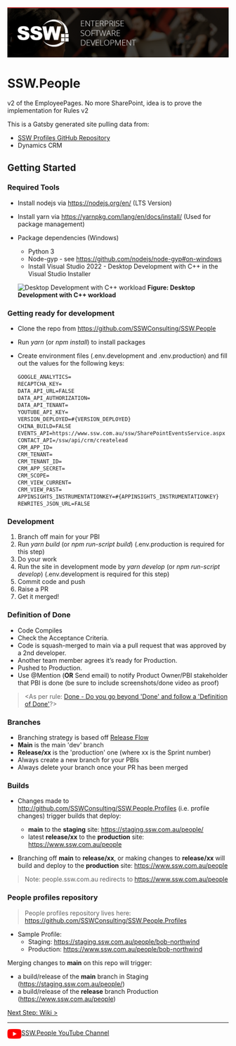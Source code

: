 <img src="https://github.com/SSWConsulting/SSW.People/raw/main/_wiki/images/ssw-banner.png">

# SSW.People

v2 of the EmployeePages. No more SharePoint, idea is to prove the implementation for Rules v2

This is a Gatsby generated site pulling data from:

- [SSW Profiles GitHub Repository](https://github.com/SSWConsulting/SSW.People.Profiles)
- Dynamics CRM

## Getting Started

### Required Tools

- Install nodejs via <https://nodejs.org/en/> (LTS Version)
- Install yarn via <https://yarnpkg.com/lang/en/docs/install/> (Used for package management)
- Package dependencies (Windows)
  - Python 3
  - Node-gyp - see https://github.com/nodejs/node-gyp#on-windows
  - Install Visual Studio 2022 - Desktop Development with C++ in the Visual Studio Installer
  
  ![Desktop Development with C++ workload](https://user-images.githubusercontent.com/38869720/183000582-463e2fb8-7c8f-4636-81fb-5bdb95758d78.png)
  **Figure: Desktop Development with C++ workload**



### Getting ready for development

- Clone the repo from <https://github.com/SSWConsulting/SSW.People>
- Run *yarn* (or *npm install*) to install packages
- Create environment files (.env.development and .env.production) and fill out the values for the following keys:
  
  ``` env
  GOOGLE_ANALYTICS=
  RECAPTCHA_KEY=
  DATA_API_URL=FALSE
  DATA_API_AUTHORIZATION=
  DATA_API_TENANT=
  YOUTUBE_API_KEY=
  VERSION_DEPLOYED=#{VERSION_DEPLOYED}
  CHINA_BUILD=FALSE
  EVENTS_API=https://www.ssw.com.au/ssw/SharePointEventsService.aspx
  CONTACT_API=/ssw/api/crm/createlead
  CRM_APP_ID=
  CRM_TENANT=
  CRM_TENANT_ID=
  CRM_APP_SECRET=
  CRM_SCOPE=
  CRM_VIEW_CURRENT=
  CRM_VIEW_PAST=
  APPINSIGHTS_INSTRUMENTATIONKEY=#{APPINSIGHTS_INSTRUMENTATIONKEY}
  REWRITES_JSON_URL=FALSE
  ```

### Development

1. Branch off main for your PBI
2. Run *yarn build* (or *npm run-script build*) (.env.production is required for this step)
3. Do your work
4. Run the site in development mode by *yarn develop* (or *npm run-script develop*) (.env.development is required for this step)
5. Commit code and push
6. Raise a PR
7. Get it merged!

### Definition of Done

- Code Compiles
- Check the Acceptance Criteria.
- Code is squash-merged to main via a pull request that was approved by a 2nd developer.
- Another team member agrees it’s ready for Production.
- Pushed to Production.
- Use @Mention (**OR** Send email) to notify Product Owner/PBI stakeholder that PBI is done (be sure to include screenshots/done video as proof) 

> <As per rule: [Done - Do you go beyond 'Done' and follow a 'Definition of Done'](https://rules.ssw.com.au/done-do-you-go-beyond-done-and-follow-a-definition-of-done)?>

### Branches

- Branching strategy is based off [Release Flow](https://docs.microsoft.com/en-us/azure/devops/learn/devops-at-microsoft/release-flow)
- **Main** is the main 'dev' branch
- **Release/xx** is the 'production' one (where xx is the Sprint number)
- Always create a new branch for your PBIs
- Always delete your branch once your PR has been merged

### Builds

- Changes made to http://github.com/SSWConsulting/SSW.People.Profiles (i.e. profile changes) trigger builds that deploy:
  - **main** to the **staging** site: <https://staging.ssw.com.au/people/>
  - latest **release/xx** to the **production** site: <https://www.ssw.com.au/people>
  
- Branching off **main** to **release/xx**, or making changes to **release/xx** will build and deploy to the **production** site: <https://www.ssw.com.au/people>

> Note: people.ssw.com.au redirects to <https://www.ssw.com.au/people>

### People profiles repository

> People profiles repository lives here: <https://github.com/SSWConsulting/SSW.People.Profiles>
>
- Sample Profile:
  - Staging: <https://staging.ssw.com.au/people/bob-northwind>
  - Production: <https://www.ssw.com.au/people/bob-northwind>

Merging changes to **main** on this repo will trigger:

- a build/release of the **main** branch in Staging (https://staging.ssw.com.au/people/)
- a build/release of the **release** branch Production (https://www.ssw.com.au/people)

[Next Step: Wiki >](https://github.com/SSWConsulting/SSW.People/wiki)

---
<img align="left" width="32" height="22" src="https://github.com/SSWConsulting/SSW.People/raw/main/_wiki/images/youtube_social_icon_red.png">

[SSW.People YouTube Channel](https://www.youtube.com/channel/UCrr5pDDM5Fnvgk4fCXfsX-A)
